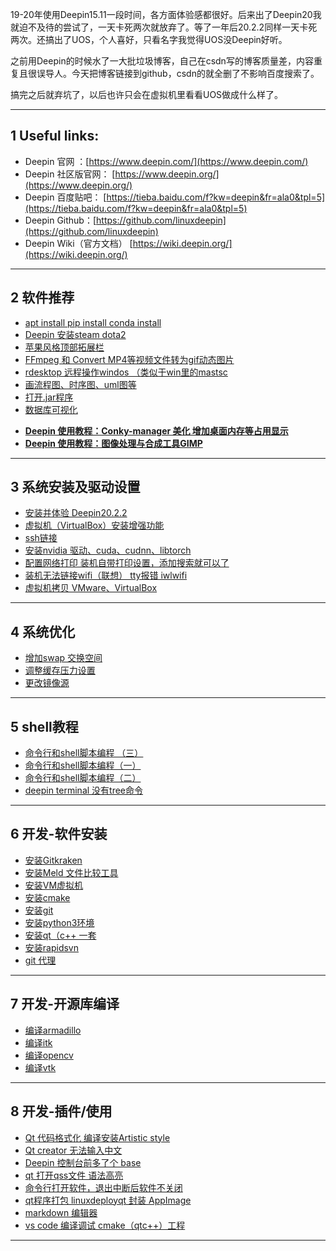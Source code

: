 




19-20年使用Deepin15.11一段时间，各方面体验感都很好。后来出了Deepin20我就迫不及待的尝试了，一天卡死两次就放弃了。等了一年后20.2.2同样一天卡死两次。还搞出了UOS，个人喜好，只看名字我觉得UOS没Deepin好听。

之前用Deepin的时候水了一大批垃圾博客，自己在csdn写的博客质量差，内容重复且很误导人。今天把博客链接到github，csdn的就全删了不影响百度搜索了。

搞完之后就弃坑了，以后也许只会在虚拟机里看看UOS做成什么样了。




---

## 1 Useful links:

* Deepin 官网 ：[https://www.deepin.com/](https://www.deepin.com/)
* Deepin 社区版官网： [https://www.deepin.org/](https://www.deepin.org/)
* Deepin 百度贴吧： [https://tieba.baidu.com/f?kw=deepin&fr=ala0&tpl=5](https://tieba.baidu.com/f?kw=deepin&fr=ala0&tpl=5)
* Deepin Github：[https://github.com/linuxdeepin](https://github.com/linuxdeepin)
* Deepin Wiki（官方文档） [https://wiki.deepin.org/](https://wiki.deepin.org/) 


---

## 2 软件推荐

* [apt install  pip install  conda install](https://github.com/BeyondXinXin/Blog/blob/master/Notes/%E6%93%8D%E4%BD%9C%E7%B3%BB%E7%BB%9F/Deepin/apt%20install%20%20pip%20install%20%20conda%20install.md)
* [Deepin 安装steam dota2](https://github.com/BeyondXinXin/Blog/blob/master/Notes/%E6%93%8D%E4%BD%9C%E7%B3%BB%E7%BB%9F/Deepin/Deepin%20%E5%AE%89%E8%A3%85steam%20dota2.md)
* [苹果风格顶部拓展栏](https://github.com/BeyondXinXin/Blog/blob/master/Notes/%E6%93%8D%E4%BD%9C%E7%B3%BB%E7%BB%9F/Deepin/%E8%8B%B9%E6%9E%9C%E9%A3%8E%E6%A0%BC%E9%A1%B6%E9%83%A8%E6%8B%93%E5%B1%95%E6%A0%8F.md)
* [FFmpeg  和 Convert   MP4等视频文件转为gif动态图片](https://github.com/BeyondXinXin/Blog/blob/master/Notes/%E6%93%8D%E4%BD%9C%E7%B3%BB%E7%BB%9F/Deepin/FFmpeg%20%20%E5%92%8C%20Convert%20%20%20MP4%E7%AD%89%E8%A7%86%E9%A2%91%E6%96%87%E4%BB%B6%E8%BD%AC%E4%B8%BAgif%E5%8A%A8%E6%80%81%E5%9B%BE%E7%89%87.md)
* [rdesktop 远程操作windos （类似于win里的mastsc](https://github.com/BeyondXinXin/Blog/blob/master/Notes/%E6%93%8D%E4%BD%9C%E7%B3%BB%E7%BB%9F/Deepin/rdesktop%20%E8%BF%9C%E7%A8%8B%E6%93%8D%E4%BD%9Cwindos%20%EF%BC%88%E7%B1%BB%E4%BC%BC%E4%BA%8Ewin%E9%87%8C%E7%9A%84mastsc.md)
* [画流程图、时序图、uml图等](https://github.com/BeyondXinXin/Blog/blob/master/Notes/%E6%93%8D%E4%BD%9C%E7%B3%BB%E7%BB%9F/Deepin/%E7%94%BB%E6%B5%81%E7%A8%8B%E5%9B%BE%E3%80%81%E6%97%B6%E5%BA%8F%E5%9B%BE%E3%80%81uml%E5%9B%BE%E7%AD%89.md)
* [打开.jar程序](https://github.com/BeyondXinXin/Blog/blob/master/Notes/%E6%93%8D%E4%BD%9C%E7%B3%BB%E7%BB%9F/Deepin/%E6%89%93%E5%BC%80.jar%E7%A8%8B%E5%BA%8F.md)
* [数据库可视化](https://github.com/BeyondXinXin/Blog/blob/master/Notes/%E6%93%8D%E4%BD%9C%E7%B3%BB%E7%BB%9F/Deepin/%E6%95%B0%E6%8D%AE%E5%BA%93%E5%8F%AF%E8%A7%86%E5%8C%96.md)
- [**Deepin 使用教程：Conky-manager 美化 增加桌面内存等占用显示**](https://blog.csdn.net/a15005784320/article/details/103436084)
- **[Deepin 使用教程：图像处理与合成工具GIMP](https://blog.csdn.net/a15005784320/article/details/104589114)**


---


## 3 系统安装及驱动设置

* [安装并体验 Deepin20.2.2](https://github.com/BeyondXinXin/Blog/blob/master/Notes/%E6%93%8D%E4%BD%9C%E7%B3%BB%E7%BB%9F/Deepin/%E5%AE%89%E8%A3%85%E5%B9%B6%E4%BD%93%E9%AA%8C%20Deepin20.2.2.md)
* [虚拟机（VirtualBox）安装增强功能](https://github.com/BeyondXinXin/Blog/blob/master/Notes/%E6%93%8D%E4%BD%9C%E7%B3%BB%E7%BB%9F/Deepin/%E8%99%9A%E6%8B%9F%E6%9C%BA%EF%BC%88VirtualBox%EF%BC%89%E5%AE%89%E8%A3%85%E5%A2%9E%E5%BC%BA%E5%8A%9F%E8%83%BD.md)
* [ssh链接](https://github.com/BeyondXinXin/Blog/blob/master/Notes/%E6%93%8D%E4%BD%9C%E7%B3%BB%E7%BB%9F/Deepin/ssh%E9%93%BE%E6%8E%A5.md)
* [安装nvidia 驱动、cuda、cudnn、libtorch](https://github.com/BeyondXinXin/Blog/blob/master/Notes/%E6%93%8D%E4%BD%9C%E7%B3%BB%E7%BB%9F/Deepin/%E5%AE%89%E8%A3%85nvidia%20%E9%A9%B1%E5%8A%A8%E3%80%81cuda%E3%80%81cudnn%E3%80%81libtorch.md)
* [配置网络打印  装机自带打印设置，添加搜索就可以了](https://github.com/BeyondXinXin/Blog/blob/master/Notes/%E6%93%8D%E4%BD%9C%E7%B3%BB%E7%BB%9F/Deepin/%E9%85%8D%E7%BD%AE%E7%BD%91%E7%BB%9C%E6%89%93%E5%8D%B0%20%20%E8%A3%85%E6%9C%BA%E8%87%AA%E5%B8%A6%E6%89%93%E5%8D%B0%E8%AE%BE%E7%BD%AE%EF%BC%8C%E6%B7%BB%E5%8A%A0%E6%90%9C%E7%B4%A2%E5%B0%B1%E5%8F%AF%E4%BB%A5%E4%BA%86.md)
* [装机无法链接wifi（联想） tty报错 iwlwifi](https://github.com/BeyondXinXin/Blog/blob/master/Notes/%E6%93%8D%E4%BD%9C%E7%B3%BB%E7%BB%9F/Deepin/%E8%A3%85%E6%9C%BA%E6%97%A0%E6%B3%95%E9%93%BE%E6%8E%A5wifi%EF%BC%88%E8%81%94%E6%83%B3%EF%BC%89%20tty%E6%8A%A5%E9%94%99%20iwlwifi.md)
* [虚拟机拷贝  VMware、VirtualBox](https://github.com/BeyondXinXin/Blog/blob/master/Notes/%E6%93%8D%E4%BD%9C%E7%B3%BB%E7%BB%9F/Deepin/%E8%99%9A%E6%8B%9F%E6%9C%BA%E6%8B%B7%E8%B4%9D%20%20VMware%E3%80%81VirtualBox.md)


---

## 4 系统优化
* [增加swap 交换空间](https://github.com/BeyondXinXin/Blog/blob/master/Notes/%E6%93%8D%E4%BD%9C%E7%B3%BB%E7%BB%9F/Deepin/%E5%A2%9E%E5%8A%A0swap%20%E4%BA%A4%E6%8D%A2%E7%A9%BA%E9%97%B4.md)
* [调整缓存压力设置](https://github.com/BeyondXinXin/Blog/blob/master/Notes/%E6%93%8D%E4%BD%9C%E7%B3%BB%E7%BB%9F/Deepin/%E8%B0%83%E6%95%B4%E7%BC%93%E5%AD%98%E5%8E%8B%E5%8A%9B%E8%AE%BE%E7%BD%AE.md)
* [更改镜像源](https://github.com/BeyondXinXin/Blog/blob/master/Notes/%E6%93%8D%E4%BD%9C%E7%B3%BB%E7%BB%9F/Deepin/%E6%9B%B4%E6%94%B9%E9%95%9C%E5%83%8F%E6%BA%90.md)

---

## 5 shell教程
* [命令行和shell脚本编程  （三）](https://github.com/BeyondXinXin/Blog/blob/master/Notes/%E6%93%8D%E4%BD%9C%E7%B3%BB%E7%BB%9F/Deepin/%E5%91%BD%E4%BB%A4%E8%A1%8C%E5%92%8Cshell%E8%84%9A%E6%9C%AC%E7%BC%96%E7%A8%8B%20%20%EF%BC%88%E4%B8%89%EF%BC%89.md)
* [命令行和shell脚本编程（一）](https://github.com/BeyondXinXin/Blog/blob/master/Notes/%E6%93%8D%E4%BD%9C%E7%B3%BB%E7%BB%9F/Deepin/%E5%91%BD%E4%BB%A4%E8%A1%8C%E5%92%8Cshell%E8%84%9A%E6%9C%AC%E7%BC%96%E7%A8%8B%EF%BC%88%E4%B8%80%EF%BC%89.md)
* [命令行和shell脚本编程（二）](https://github.com/BeyondXinXin/Blog/blob/master/Notes/%E6%93%8D%E4%BD%9C%E7%B3%BB%E7%BB%9F/Deepin/%E5%91%BD%E4%BB%A4%E8%A1%8C%E5%92%8Cshell%E8%84%9A%E6%9C%AC%E7%BC%96%E7%A8%8B%EF%BC%88%E4%BA%8C%EF%BC%89.md)
* [deepin terminal 没有tree命令](https://github.com/BeyondXinXin/Blog/blob/master/Notes/%E6%93%8D%E4%BD%9C%E7%B3%BB%E7%BB%9F/Deepin/deepin%20terminal%20%E6%B2%A1%E6%9C%89tree%E5%91%BD%E4%BB%A4.md)


---

## 6 开发-软件安装


* [安装Gitkraken](https://github.com/BeyondXinXin/Blog/blob/master/Notes/%E6%93%8D%E4%BD%9C%E7%B3%BB%E7%BB%9F/Deepin/%E5%AE%89%E8%A3%85Gitkraken.md)
* [安装Meld 文件比较工具](https://github.com/BeyondXinXin/Blog/blob/master/Notes/%E6%93%8D%E4%BD%9C%E7%B3%BB%E7%BB%9F/Deepin/%E5%AE%89%E8%A3%85Meld%20%E6%96%87%E4%BB%B6%E6%AF%94%E8%BE%83%E5%B7%A5%E5%85%B7.md)
* [安装VM虚拟机](https://github.com/BeyondXinXin/Blog/blob/master/Notes/%E6%93%8D%E4%BD%9C%E7%B3%BB%E7%BB%9F/Deepin/%E5%AE%89%E8%A3%85VM%E8%99%9A%E6%8B%9F%E6%9C%BA.md)
* [安装cmake](https://github.com/BeyondXinXin/Blog/blob/master/Notes/%E6%93%8D%E4%BD%9C%E7%B3%BB%E7%BB%9F/Deepin/%E5%AE%89%E8%A3%85cmake.md)
* [安装git](https://github.com/BeyondXinXin/Blog/blob/master/Notes/%E6%93%8D%E4%BD%9C%E7%B3%BB%E7%BB%9F/Deepin/%E5%AE%89%E8%A3%85git.md)
* [安装python3环境](https://github.com/BeyondXinXin/Blog/blob/master/Notes/%E6%93%8D%E4%BD%9C%E7%B3%BB%E7%BB%9F/Deepin/%E5%AE%89%E8%A3%85python3%E7%8E%AF%E5%A2%83.md)
* [安装qt（c++ 一套](https://github.com/BeyondXinXin/Blog/blob/master/Notes/%E6%93%8D%E4%BD%9C%E7%B3%BB%E7%BB%9F/Deepin/%E5%AE%89%E8%A3%85qt%EF%BC%88c%2B%2B%20%E4%B8%80%E5%A5%97.md)
* [安装rapidsvn](https://github.com/BeyondXinXin/Blog/blob/master/Notes/%E6%93%8D%E4%BD%9C%E7%B3%BB%E7%BB%9F/Deepin/%E5%AE%89%E8%A3%85rapidsvn.md)
* [git 代理](https://github.com/BeyondXinXin/Blog/blob/master/Notes/%E6%93%8D%E4%BD%9C%E7%B3%BB%E7%BB%9F/Deepin/git%20%E4%BB%A3%E7%90%86.md)


---

## 7 开发-开源库编译
* [编译armadillo](https://github.com/BeyondXinXin/Blog/blob/master/Notes/%E6%93%8D%E4%BD%9C%E7%B3%BB%E7%BB%9F/Deepin/%E7%BC%96%E8%AF%91armadillo.md)
* [编译itk](https://github.com/BeyondXinXin/Blog/blob/master/Notes/%E6%93%8D%E4%BD%9C%E7%B3%BB%E7%BB%9F/Deepin/%E7%BC%96%E8%AF%91itk.md)
* [编译opencv](https://github.com/BeyondXinXin/Blog/blob/master/Notes/%E6%93%8D%E4%BD%9C%E7%B3%BB%E7%BB%9F/Deepin/%E7%BC%96%E8%AF%91opencv.md)
* [编译vtk](https://github.com/BeyondXinXin/Blog/blob/master/Notes/%E6%93%8D%E4%BD%9C%E7%B3%BB%E7%BB%9F/Deepin/%E7%BC%96%E8%AF%91vtk.md)

---

## 8 开发-插件/使用
* [Qt 代码格式化  编译安装Artistic style](https://github.com/BeyondXinXin/Blog/blob/master/Notes/%E6%93%8D%E4%BD%9C%E7%B3%BB%E7%BB%9F/Deepin/Qt%20%E4%BB%A3%E7%A0%81%E6%A0%BC%E5%BC%8F%E5%8C%96%20%20%E7%BC%96%E8%AF%91%E5%AE%89%E8%A3%85Artistic%20style.md)
* [Qt creator 无法输入中文](https://github.com/BeyondXinXin/Blog/blob/master/Notes/%E6%93%8D%E4%BD%9C%E7%B3%BB%E7%BB%9F/Deepin/Qt%20creator%20%E6%97%A0%E6%B3%95%E8%BE%93%E5%85%A5%E4%B8%AD%E6%96%87.md)
* [Deepin 控制台前多了个 base](https://github.com/BeyondXinXin/Blog/blob/master/Notes/%E6%93%8D%E4%BD%9C%E7%B3%BB%E7%BB%9F/Deepin/Deepin%20%E6%8E%A7%E5%88%B6%E5%8F%B0%E5%89%8D%E5%A4%9A%E4%BA%86%E4%B8%AA%20base.md)
* [qt  打开qss文件 语法高亮](https://github.com/BeyondXinXin/Blog/blob/master/Notes/%E6%93%8D%E4%BD%9C%E7%B3%BB%E7%BB%9F/Deepin/qt%20%20%E6%89%93%E5%BC%80qss%E6%96%87%E4%BB%B6%20%E8%AF%AD%E6%B3%95%E9%AB%98%E4%BA%AE.md)
* [命令行打开软件，退出中断后软件不关闭](https://github.com/BeyondXinXin/Blog/blob/master/Notes/%E6%93%8D%E4%BD%9C%E7%B3%BB%E7%BB%9F/Deepin/%E5%91%BD%E4%BB%A4%E8%A1%8C%E6%89%93%E5%BC%80%E8%BD%AF%E4%BB%B6%EF%BC%8C%E9%80%80%E5%87%BA%E4%B8%AD%E6%96%AD%E5%90%8E%E8%BD%AF%E4%BB%B6%E4%B8%8D%E5%85%B3%E9%97%AD.md)
* [qt程序打包  linuxdeployqt 封装 AppImage](https://github.com/BeyondXinXin/Blog/blob/master/Notes/%E6%93%8D%E4%BD%9C%E7%B3%BB%E7%BB%9F/Deepin/qt%E7%A8%8B%E5%BA%8F%E6%89%93%E5%8C%85%20%20linuxdeployqt%20%E5%B0%81%E8%A3%85%20AppImage.md)
* [markdown 编辑器](https://github.com/BeyondXinXin/Blog/blob/master/Notes/%E6%93%8D%E4%BD%9C%E7%B3%BB%E7%BB%9F/Deepin/markdown%20%E7%BC%96%E8%BE%91%E5%99%A8.md)
* [vs code 编译调试 cmake（qtc++）工程](https://github.com/BeyondXinXin/Blog/blob/master/Notes/%E6%93%8D%E4%BD%9C%E7%B3%BB%E7%BB%9F/Deepin/vs%20code%20%E7%BC%96%E8%AF%91%E8%B0%83%E8%AF%95%20cmake%EF%BC%88qtc%2B%2B%EF%BC%89%E5%B7%A5%E7%A8%8B.md)


---




